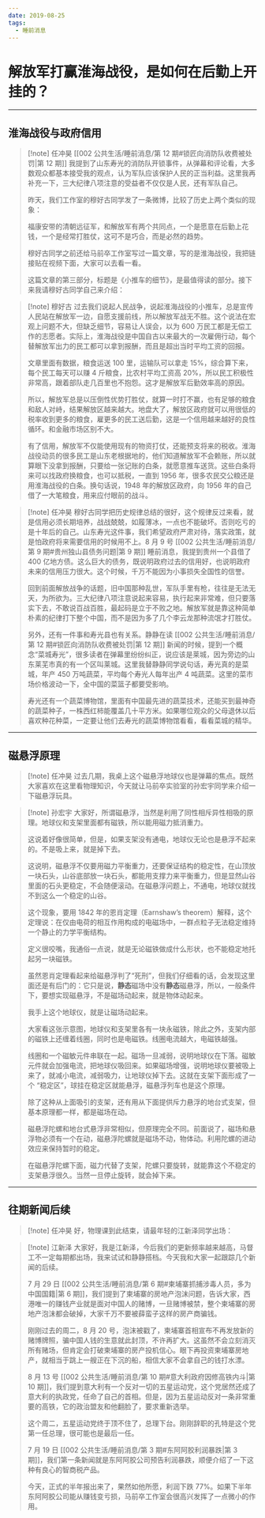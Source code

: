 ```yaml
---
date: 2019-08-25
tags:
  - 睡前消息
---
```


# 解放军打赢淮海战役，是如何在后勤上开挂的？

---

## 淮海战役与政府信用

> [!note] 任冲昊
> [[002 公共生活/睡前消息/第 12 期#锁匠向消防队收费被处罚|第 12 期]] 我提到了山东寿光的消防队开锁事件，从弹幕和评论看，大多数观众都基本接受我的观点，认为军队应该保护人民的正当利益。这里我再补充一下，三大纪律八项注意的受益者不仅仅是人民，还有军队自己。
> 
> 昨天，我们工作室的穆好古同学发了一条微博，比较了历史上两个类似的现象：
> 
> 福康安带的清朝远征军，和解放军有两个共同点，一个是愿意在后勤上花钱，一个是经常打胜仗，这可不是巧合，而是必然的趋势。
> 
> 穆好古同学之前还给马前卒工作室写过一篇文章，写的是淮海战役，我把链接贴在视频下面，大家可以去看一看。
> 
> 这篇文章的第三部分，标题是《小推车的细节》，是最值得读的部分。接下来我请穆好古同学自己来介绍：

> [!note] 穆好古
> 过去我们说起人民战争，说起淮海战役的小推车，总是宣传人民站在解放军一边，自愿支援前线，所以解放军战无不胜。这个说法在宏观上问题不大，但缺乏细节，容易让人误会，以为 600 万民工都是无偿工作的志愿者。实际上，淮海战役是中国自古以来最大的一次雇佣行动，每个替解放军出力的民工都可以拿到报酬，而且是超出当时平均工资的回报。
> 
> 文章里面有数据，粮食运送 100 里，运输队可以拿走 15%，综合算下来，每个民工每天可以赚 4 斤粮食，比农村平均工资高 20%，所以民工积极性非常高，跟着部队走几百里也不抱怨。这才是解放军后勤效率高的原因。
> 
> 所以，解放军总是以压倒性优势打胜仗，就算一时打不赢，也有足够的粮食和敌人对峙，结果解放区越来越大。地盘大了，解放区政府就可以用很低的税率收到更多的粮食，雇更多的民工送后勤，这是一个信用越来越好的良性循环。和金融市场区别不大。
> 
> 有了信用，解放军不仅能使用现有的物资打仗，还能预支将来的税收。淮海战役动员的很多民工是山东老根据地的，他们知道解放军不会赖账，所以就算眼下没拿到报酬，只要给一张记账的白条，就愿意推车送货。这些白条将来可以找政府换粮食，也可以抵税，一直到 1956 年，很多农民交公粮还是用淮海战役的白条。换句话说，1948 年的解放区政府，向 1956 年的自己借了一大笔粮食，用来应付眼前的战斗。

> [!note] 任冲昊
> 穆好古同学把历史规律总结的很好，这个规律反过来看，就是信用必须长期培养，战战兢兢，如履薄冰，一点也不能破坏。否则吃亏的是十年后的自己。山东寿光这件事，我们希望政府严肃对待，落实政策，就是怕政府将来需要信用的时候用不上。8 月 9 号 [[002 公共生活/睡前消息/第 9 期#贵州独山县债务问题|第 9 期]] 睡前消息，我提到贵州一个县借了 400 亿地方债。这么巨大的债务，既说明政府过去的信用好，也说明政府未来的信用压力很大。这个时候，千万不能因为小事损失全国性的信誉。
> 
> 回到前面解放战争的话题，旧中国那种乱世，军队手里有枪，往往是无法无天，为所欲为。三大纪律八项注意说起来容易，执行起来非常难，但只要落实下去，不敢说百战百胜，最起码是立于不败之地。解放军就是靠这种简单朴素的纪律打下整个中国，而不是因为多了几个李云龙那种流氓才打胜仗。
> 
> 另外，还有一件事和寿光县也有关系。静静在读 [[002 公共生活/睡前消息/第 12 期#锁匠向消防队收费被处罚|第 12 期]] 新闻的时候，提到一个概念“菜城寿光”，很多读者在弹幕里纷纷纠正，说应该是莱城，因为旁边的山东莱芜市真的有一个区叫莱城。这里我替静静同学说句话，寿光真的是菜城，年产 450 万吨蔬菜，平均每个寿光人每年出产 4 吨蔬菜。这里的菜市场价格波动一下，全中国的菜篮子都要受影响。
> 
> 寿光还有一个蔬菜博物馆，里面有中国最先进的蔬菜技术，还能买到最神奇的蔬菜种子，一株西红柿能覆盖几十平方米。如果哪位观众的父母退休以后喜欢种花种菜，一定要让他们去寿光的蔬菜博物馆看看，看看菜城的精华。

---

## 磁悬浮原理

> [!note] 任冲昊
> 过去几期，我桌上这个磁悬浮地球仪也是弹幕的焦点。既然大家喜欢在这里看物理知识，今天就让马前卒实验室的孙宏宇同学来介绍一下磁悬浮玩具。

> [!note] 孙宏宇
> 大家好，所谓磁悬浮，当然是利用了同性相斥异性相吸的原理。地球仪和支架里面都有磁铁，所以能用磁力抵消重力。
> 
> 这说着好像很简单，但是，如果支架没有通电，地球仪无论也是悬浮不起来的。不是吸上来，就是掉下去。
> 
> 这说明，磁悬浮不仅要用磁力平衡重力，还要保证结构的稳定性，在山顶放一块石头，山谷底部放一块石头，都能用支撑力来平衡重力，但是显然山谷里面的石头更稳定，不会随便滚动。在磁悬浮问题上，不通电，地球仪就找不到这么一个稳定的山谷。
> 
> 这个现象，要用 1842 年的恩肖定理（Earnshaw’s theorem）解释，这个定理说：在仅由电荷的相互作用构成的电磁场中，一群点粒子无法稳定维持一个静止的力学平衡结构。
> 
> 定义很咬嘴，我通俗一点说，就是无论磁铁做成什么形状，也不能稳定地托起另一块磁铁。
> 
> 虽然恩肖定理看起来给磁悬浮判了“死刑”，但我们仔细看的话，会发现这里面还是有后门的：它只是说，**静态**磁场中没有**静态**磁悬浮，所以，一般条件下，要想实现磁悬浮，不是磁场动起来，就是物体动起来。
> 
> 我手上这个地球仪，就是让磁场动起来。
> 
> 大家看这张示意图，地球仪和支架里各有一块永磁铁，除此之外，支架内部的磁铁上还缠着线圈，同时也是电磁铁。线圈电流越大，电磁铁越强。
> 
> 线圈和一个磁敏元件串联在一起。磁场一旦减弱，说明地球仪在下落。磁敏元件就会加强电流，把地球仪吸回来。如果磁场增强，说明地球仪要被吸上来了，就减小电流，减弱吸力，让地球仪掉下去。这就在支架下面形成了一个 “稳定区”，球挂在稳定区就能悬浮，磁悬浮列车也是这个原理。
> 
> 除了这种从上面吸引的支架，还有用从下面提供斥力悬浮的地台式支架，但基本原理都一样，都是磁场在动。
> 
> 磁悬浮陀螺和地台式悬浮非常相似，但原理完全不同。前面说了，磁场和悬浮物必须有一个在动，磁悬浮陀螺就是磁场不动，物体动。利用陀螺的进动效应来保持暂时的稳定。
> 
> 在磁悬浮陀螺下面，磁力代替了支架，陀螺只要旋转，就能靠这个不稳定的支架悬浮很久。当然一旦停止旋转，就会掉下来。

---

## 往期新闻后续

> [!note] 任冲昊
> 好，物理课到此结束，请最年轻的江新泽同学出场：

> [!note] 江新泽
> 大家好，我是江新泽，今后我们的更新频率越来越高，马督工不一定每期都出场，我来试试和静静搭档。今天我和大家一起跟踪几个新闻的后续。
> 
> 7 月 29 日 [[002 公共生活/睡前消息/第 6 期#柬埔寨抓捕涉毒人员，多为中国国籍|第 6 期]]，我们提到了柬埔寨的房地产泡沫问题，告诉大家，西港唯一的赚钱产业就是面对中国人的赌博，一旦赌博被禁，整个柬埔寨的房地产泡沫都会破掉，大家千万不要被薛蛮子这样的房产商骗钱。
> 
> 刚刚过去的周二，8 月 20 号，泡沫被戳了，柬埔寨首相宣布不再发放新的赌博牌照，骗中国人钱的生意就此封顶，不许再扩大。这虽然不会立刻消灭所有赌场，但肯定会打破柬埔寨的房产投机信心。眼下再投资柬埔寨房地产，就相当于跳上一艘正在下沉的船，相信大家不会拿自己的钱打水漂。
> 
> 8 月 13 号 [[002 公共生活/睡前消息/第 10 期#意大利政府因修高铁内斗|第 10 期]]，我们提到意大利有一个反对一切的五星运动党，这个党居然还成了意大利的执政党，任命了自己的首相。但是，因为五星运动反对一条非常重要的高铁，它的政治盟友和他翻脸了，要求重新选举。
> 
> 这个周二，五星运动党终于顶不住了，总理下台。刚刚辞职的孔特是这个党第一任总理，很可能也是最后一任。
> 
> 7 月 19 日 [[002 公共生活/睡前消息/第 3 期#东阿阿胶利润暴跌|第 3 期]]，我们第一条新闻就是东阿阿胶公司预告利润暴跌，顺便介绍了一下这种有良心的智商税产品。
> 
> 今天，正式的半年报出来了，果然如他所愿，利润下跌 77%。如果下半年东阿阿胶公司能从赚钱变亏损，马前卒工作室会很高兴发挥了一点微小的作用。
